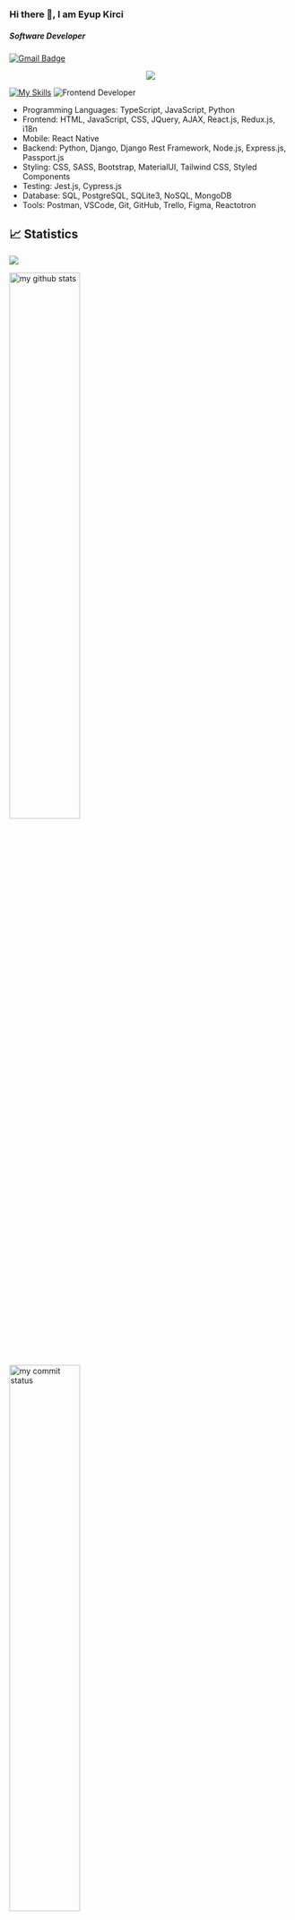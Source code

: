 ### Hi there 👋, I am Eyup Kirci 
##### Software Developer
[![Gmail Badge](https://img.shields.io/badge/Gmail-D14836?style=for-the-badge&logo=gmail&logoColor=white)](https://mail.google.com/mail/u/0/?hl=tr&tf=cm&fs=1&to=eyupkirci@gmail.com)
<!-- [![LinkedIn Badge](https://img.shields.io/badge/LinkedIn-0077B5?style=for-the-badge&logo=linkedin&logoColor=white)](https://www.linkedin.com/in/eyupkirci) -->

<p align="center">
  <a href="https://skillicons.dev">
    <img src="https://skillicons.dev/icons?i=c,python,ts,js,html,css,react,redux,nodejs,express,pug,jquery,sass,bootstrap,materialui,styledcomponents,tailwind,jest,django,sqlite,postgres,vscode,postman,github,wordpress&theme=dark&perline=5" />
  </a>
</p>

[![My Skills](https://skillicons.dev/icons?i=c,python,ts,js,html,css,react,redux,nodejs,express,pug,jquery,sass,bootstrap,materialui,styledcomponents,tailwind,jest,django,sqlite,postgres,vscode,postman,github,wordpress&theme=light&perline=5)](https://skillicons.dev)
![Frontend Developer](https://media.giphy.com/media/iIqmM5tTjmpOB9mpbn/giphy.gif)

- Programming Languages: TypeScript, JavaScript, Python
- Frontend: HTML, JavaScript, CSS, JQuery, AJAX, React.js, Redux.js, i18n
- Mobile: React Native  
- Backend: Python, Django, Django Rest Framework, Node.js, Express.js, Passport.js
- Styling: CSS, SASS, Bootstrap, MaterialUI, Tailwind CSS, Styled Components
- Testing: Jest.js, Cypress.js
- Database: SQL, PostgreSQL, SQLite3, NoSQL, MongoDB
- Tools: Postman, VSCode, Git, GitHub, Trello, Figma, Reactotron

## 📈 Statistics

![](https://komarev.com/ghpvc/?username=eyupkirci)
<br>


 <img src="https://github-readme-stats.vercel.app/api?username=eyupkirci&theme=chartreuse-dark" alt="my github stats" width="50%"/>&nbsp;
 <img src="https://github-readme-streak-stats.herokuapp.com/?user=eyupkirci&theme=chartreuse-dark" alt="my commit status" width="50%" />
 <img src="https://github-readme-stats.vercel.app/api/top-langs/?username=eyupkirci&theme=chartreuse-dark&layout=compact" alt="languages" width="50%">

